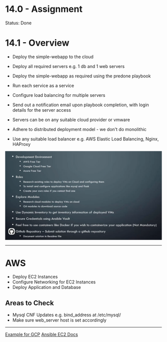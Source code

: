# 14.0 - Assignment

Status: Done

# 14.1 - Overview

- Deploy the simple-webapp to the cloud
- Deploy all required servers e.g. 1 db and 1 web servers
- Deploy the simple-webapp as required using the predone playbook
- Run each service as a service
- Configure load balancing for multiple servers
- Send out a notification email upon playbook completion, with login details for the server access

- Servers can be on any suitable cloud provider or vmware
- Adhere to distributed deployment model - we don't do monolithic
- Use any suitable load balancer e.g. AWS Elastic Load Balancing, Nginx, HAProxy

![Untitled](img/Untitled.png)

---

# AWS

- Deploy EC2 Instances
- Configure Networking for EC2 Instances
- Deploy Application and Database

## Areas to Check

- Mysql CNF Updates e.g. bind_address at /etc/mysql/<cnf file>
- Make sure web_server host is set accordingly

---

[Example for GCP](https://github.com/mmumshad/udemy-ansible-assignment)
[Ansible EC2 Docs](https://docs.ansible.com/ansible/latest/collections/amazon/aws/ec2_instance_module.html)


